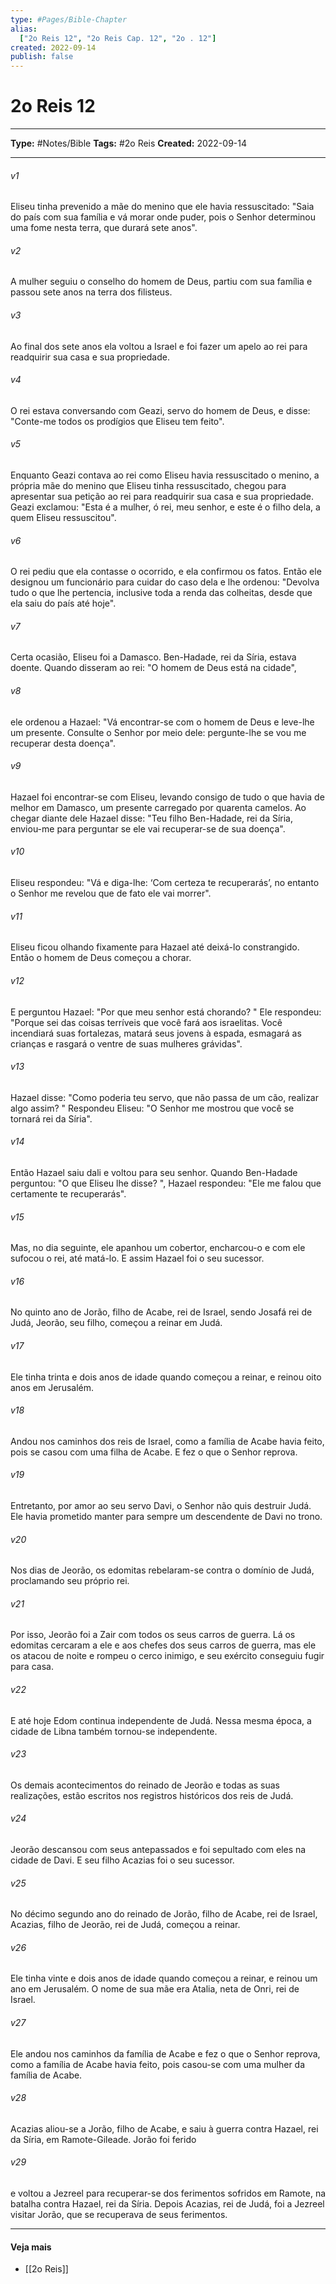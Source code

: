 ```yaml
---
type: #Pages/Bible-Chapter
alias:
  ["2o Reis 12", "2o Reis Cap. 12", "2o . 12"]
created: 2022-09-14
publish: false
---
```


# 2o Reis 12

---

**Type:** #Notes/Bible
**Tags:** #2o Reis
**Created:** 2022-09-14

---

###### v1
Eliseu tinha prevenido a mãe do menino que ele havia ressuscitado: "Saia do país com sua família e vá morar onde puder, pois o Senhor determinou uma fome nesta terra, que durará sete anos".
###### v2
A mulher seguiu o conselho do homem de Deus, partiu com sua família e passou sete anos na terra dos filisteus.
###### v3
Ao final dos sete anos ela voltou a Israel e foi fazer um apelo ao rei para readquirir sua casa e sua propriedade.
###### v4
O rei estava conversando com Geazi, servo do homem de Deus, e disse: "Conte-me todos os prodígios que Eliseu tem feito".
###### v5
Enquanto Geazi contava ao rei como Eliseu havia ressuscitado o menino, a própria mãe do menino que Eliseu tinha ressuscitado, chegou para apresentar sua petição ao rei para readquirir sua casa e sua propriedade. Geazi exclamou: "Esta é a mulher, ó rei, meu senhor, e este é o filho dela, a quem Eliseu ressuscitou".
###### v6
O rei pediu que ela contasse o ocorrido, e ela confirmou os fatos. Então ele designou um funcionário para cuidar do caso dela e lhe ordenou: "Devolva tudo o que lhe pertencia, inclusive toda a renda das colheitas, desde que ela saiu do país até hoje".
###### v7
Certa ocasião, Eliseu foi a Damasco. Ben-Hadade, rei da Síria, estava doente. Quando disseram ao rei: "O homem de Deus está na cidade",
###### v8
ele ordenou a Hazael: "Vá encontrar-se com o homem de Deus e leve-lhe um presente. Consulte o Senhor por meio dele: pergunte-lhe se vou me recuperar desta doença".
###### v9
Hazael foi encontrar-se com Eliseu, levando consigo de tudo o que havia de melhor em Damasco, um presente carregado por quarenta camelos. Ao chegar diante dele Hazael disse: "Teu filho Ben-Hadade, rei da Síria, enviou-me para perguntar se ele vai recuperar-se de sua doença".
###### v10
Eliseu respondeu: "Vá e diga-lhe: ‘Com certeza te recuperarás’, no entanto o Senhor me revelou que de fato ele vai morrer".
###### v11
Eliseu ficou olhando fixamente para Hazael até deixá-lo constrangido. Então o homem de Deus começou a chorar.
###### v12
E perguntou Hazael: "Por que meu senhor está chorando? " Ele respondeu: "Porque sei das coisas terríveis que você fará aos israelitas. Você incendiará suas fortalezas, matará seus jovens à espada, esmagará as crianças e rasgará o ventre de suas mulheres grávidas".
###### v13
Hazael disse: "Como poderia teu servo, que não passa de um cão, realizar algo assim? " Respondeu Eliseu: "O Senhor me mostrou que você se tornará rei da Síria".
###### v14
Então Hazael saiu dali e voltou para seu senhor. Quando Ben-Hadade perguntou: "O que Eliseu lhe disse? ", Hazael respondeu: "Ele me falou que certamente te recuperarás".
###### v15
Mas, no dia seguinte, ele apanhou um cobertor, encharcou-o e com ele sufocou o rei, até matá-lo. E assim Hazael foi o seu sucessor.
###### v16
No quinto ano de Jorão, filho de Acabe, rei de Israel, sendo Josafá rei de Judá, Jeorão, seu filho, começou a reinar em Judá.
###### v17
Ele tinha trinta e dois anos de idade quando começou a reinar, e reinou oito anos em Jerusalém.
###### v18
Andou nos caminhos dos reis de Israel, como a família de Acabe havia feito, pois se casou com uma filha de Acabe. E fez o que o Senhor reprova.
###### v19
Entretanto, por amor ao seu servo Davi, o Senhor não quis destruir Judá. Ele havia prometido manter para sempre um descendente de Davi no trono.
###### v20
Nos dias de Jeorão, os edomitas rebelaram-se contra o domínio de Judá, proclamando seu próprio rei.
###### v21
Por isso, Jeorão foi a Zair com todos os seus carros de guerra. Lá os edomitas cercaram a ele e aos chefes dos seus carros de guerra, mas ele os atacou de noite e rompeu o cerco inimigo, e seu exército conseguiu fugir para casa.
###### v22
E até hoje Edom continua independente de Judá. Nessa mesma época, a cidade de Libna também tornou-se independente.
###### v23
Os demais acontecimentos do reinado de Jeorão e todas as suas realizações, estão escritos nos registros históricos dos reis de Judá.
###### v24
Jeorão descansou com seus antepassados e foi sepultado com eles na cidade de Davi. E seu filho Acazias foi o seu sucessor.
###### v25
No décimo segundo ano do reinado de Jorão, filho de Acabe, rei de Israel, Acazias, filho de Jeorão, rei de Judá, começou a reinar.
###### v26
Ele tinha vinte e dois anos de idade quando começou a reinar, e reinou um ano em Jerusalém. O nome de sua mãe era Atalia, neta de Onri, rei de Israel.
###### v27
Ele andou nos caminhos da família de Acabe e fez o que o Senhor reprova, como a família de Acabe havia feito, pois casou-se com uma mulher da família de Acabe.
###### v28
Acazias aliou-se a Jorão, filho de Acabe, e saiu à guerra contra Hazael, rei da Síria, em Ramote-Gileade. Jorão foi ferido
###### v29
e voltou a Jezreel para recuperar-se dos ferimentos sofridos em Ramote, na batalha contra Hazael, rei da Síria. Depois Acazias, rei de Judá, foi a Jezreel visitar Jorão, que se recuperava de seus ferimentos.


---

#### Veja mais

- [[2o Reis]]
